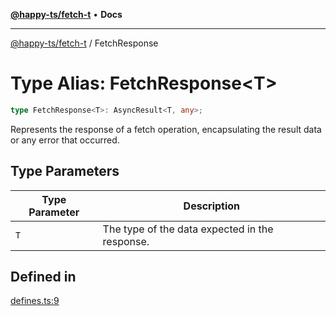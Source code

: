 [**@happy-ts/fetch-t**](../README.md) • **Docs**

***

[@happy-ts/fetch-t](../README.md) / FetchResponse

# Type Alias: FetchResponse\<T\>

```ts
type FetchResponse<T>: AsyncResult<T, any>;
```

Represents the response of a fetch operation, encapsulating the result data or any error that occurred.

## Type Parameters

| Type Parameter | Description |
| ------ | ------ |
| `T` | The type of the data expected in the response. |

## Defined in

[defines.ts:9](https://github.com/JiangJie/fetch-t/blob/2e206031a806329279bb68d7ae74aa44f812eb58/src/fetch/defines.ts#L9)

